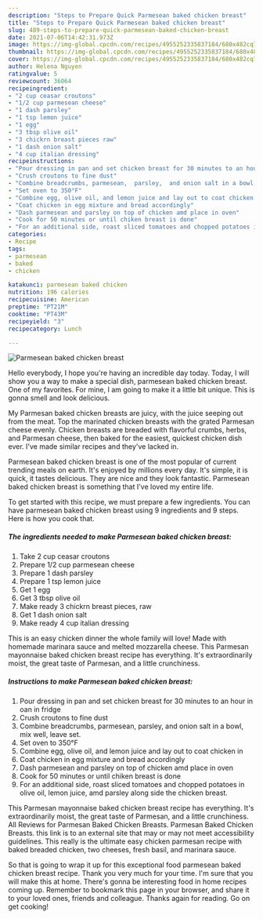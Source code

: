 ```yaml
---
description: "Steps to Prepare Quick Parmesean baked chicken breast"
title: "Steps to Prepare Quick Parmesean baked chicken breast"
slug: 489-steps-to-prepare-quick-parmesean-baked-chicken-breast
date: 2021-07-06T14:42:31.973Z
image: https://img-global.cpcdn.com/recipes/4955252335837184/680x482cq70/parmesean-baked-chicken-breast-recipe-main-photo.jpg
thumbnail: https://img-global.cpcdn.com/recipes/4955252335837184/680x482cq70/parmesean-baked-chicken-breast-recipe-main-photo.jpg
cover: https://img-global.cpcdn.com/recipes/4955252335837184/680x482cq70/parmesean-baked-chicken-breast-recipe-main-photo.jpg
author: Helena Nguyen
ratingvalue: 5
reviewcount: 36064
recipeingredient:
- "2 cup ceasar croutons"
- "1/2 cup parmesean cheese"
- "1 dash parsley"
- "1 tsp lemon juice"
- "1 egg"
- "3 tbsp olive oil"
- "3 chickrn breast pieces raw"
- "1 dash onion salt"
- "4 cup italian dressing"
recipeinstructions:
- "Pour dressing in pan and set chicken breast for 30 minutes to an hour in oan in fridge"
- "Crush croutons to fine dust"
- "Combine breadcrumbs, parmesean,  parsley,  and onion salt in a bowl, mix well, leave set."
- "Set oven to 350°F"
- "Combine egg, olive oil, and lemon juice and lay out to coat chicken in"
- "Coat chicken in egg mixture and bread accordingly"
- "Dash parmesean and parsley on top of chicken amd place in oven"
- "Cook for 50 minutes or until chiken breast is done"
- "For an additional side, roast sliced tomatoes and chopped potatoes in olive oil, lemon juice, amd parsley along side the chicken breast."
categories:
- Recipe
tags:
- parmesean
- baked
- chicken

katakunci: parmesean baked chicken 
nutrition: 196 calories
recipecuisine: American
preptime: "PT21M"
cooktime: "PT43M"
recipeyield: "3"
recipecategory: Lunch

---
```



![Parmesean baked chicken breast](https://img-global.cpcdn.com/recipes/4955252335837184/680x482cq70/parmesean-baked-chicken-breast-recipe-main-photo.jpg)

Hello everybody, I hope you're having an incredible day today. Today, I will show you a way to make a special dish, parmesean baked chicken breast. One of my favorites. For mine, I am going to make it a little bit unique. This is gonna smell and look delicious.

My Parmesan baked chicken breasts are juicy, with the juice seeping out from the meat. Top the marinated chicken breasts with the grated Parmesan cheese evenly. Chicken breasts are breaded with flavorful crumbs, herbs, and Parmesan cheese, then baked for the easiest, quickest chicken dish ever. I&#39;ve made similar recipes and they&#39;ve lacked in.

Parmesean baked chicken breast is one of the most popular of current trending meals on earth. It's enjoyed by millions every day. It's simple, it is quick, it tastes delicious. They are nice and they look fantastic. Parmesean baked chicken breast is something that I've loved my entire life.


To get started with this recipe, we must prepare a few ingredients. You can have parmesean baked chicken breast using 9 ingredients and 9 steps. Here is how you cook that.

<!--inarticleads1-->

##### The ingredients needed to make Parmesean baked chicken breast:

1. Take 2 cup ceasar croutons
1. Prepare 1/2 cup parmesean cheese
1. Prepare 1 dash parsley
1. Prepare 1 tsp lemon juice
1. Get 1 egg
1. Get 3 tbsp olive oil
1. Make ready 3 chickrn breast pieces, raw
1. Get 1 dash onion salt
1. Make ready 4 cup italian dressing


This is an easy chicken dinner the whole family will love! Made with homemade marinara sauce and melted mozzarella cheese. This Parmesan mayonnaise baked chicken breast recipe has everything. It&#39;s extraordinarily moist, the great taste of Parmesan, and a little crunchiness. 

<!--inarticleads2-->

##### Instructions to make Parmesean baked chicken breast:

1. Pour dressing in pan and set chicken breast for 30 minutes to an hour in oan in fridge
1. Crush croutons to fine dust
1. Combine breadcrumbs, parmesean,  parsley,  and onion salt in a bowl, mix well, leave set.
1. Set oven to 350°F
1. Combine egg, olive oil, and lemon juice and lay out to coat chicken in
1. Coat chicken in egg mixture and bread accordingly
1. Dash parmesean and parsley on top of chicken amd place in oven
1. Cook for 50 minutes or until chiken breast is done
1. For an additional side, roast sliced tomatoes and chopped potatoes in olive oil, lemon juice, amd parsley along side the chicken breast.


This Parmesan mayonnaise baked chicken breast recipe has everything. It&#39;s extraordinarily moist, the great taste of Parmesan, and a little crunchiness. All Reviews for Parmesan Baked Chicken Breasts. Parmesan Baked Chicken Breasts. this link is to an external site that may or may not meet accessibility guidelines. This really is the ultimate easy chicken parmesan recipe with baked breaded chicken, two cheeses, fresh basil, and marinara sauce. 

So that is going to wrap it up for this exceptional food parmesean baked chicken breast recipe. Thank you very much for your time. I'm sure that you will make this at home. There's gonna be interesting food in home recipes coming up. Remember to bookmark this page in your browser, and share it to your loved ones, friends and colleague. Thanks again for reading. Go on get cooking!
